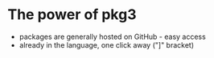 # The power of pkg3
- packages are generally hosted on GitHub - easy access
- already in the language, one click away ("]" bracket)